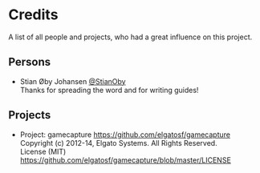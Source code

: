 # Credits

A list of all people and projects, who had a great influence on this project.


## Persons

* Stian Øby Johansen [@StianOby](https://github.com/StianOby)  
Thanks for spreading the word and for writing guides!


## Projects

* Project: gamecapture https://github.com/elgatosf/gamecapture  
Copyright (c) 2012-14, Elgato Systems. All Rights Reserved.  
License (MIT) https://github.com/elgatosf/gamecapture/blob/master/LICENSE

